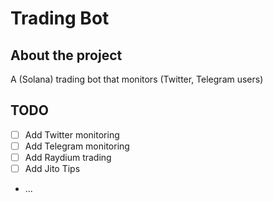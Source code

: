 # Trading Bot

## About the project

A (Solana) trading bot that monitors (Twitter, Telegram users)

## TODO
- [ ] Add Twitter monitoring
- [ ] Add Telegram monitoring
- [ ] Add Raydium trading
- [ ] Add Jito Tips
- ...